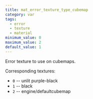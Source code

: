 ```yaml
---
title: mat_error_texture_type_cubemap
category: var
tags:
  - error
  - texture
  - material
minimum_value: 0
maximum_value: 2
default_value: 1
---
```


Error texture to use on cubemaps.

Corresponding textures:
* `0` -- unlit purple-black
* `1` -- black
* `2` -- engine/defaultcubemap
